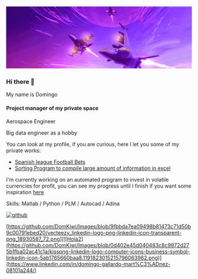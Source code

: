 ![hola](https://github.com/DomKiwi/Images/blob/5d613095f8451e8d84726bb357d96ba3dce238e0/DomKiwi.gif)

### Hi there 👋
My name is Domingo
#### Project manager of my private space

Aerospace Engineer 

Big data engineer as a hobby

You can look at my profile, if you are curious, here I let you some of my private works:
- [Spanish league Football Bets](https://github.com/DomKiwi/Bets)
- [Sorting Program to compile large amount of information in excel](https://github.com/DomKiwi/Full-Program-Filter-Obuu)

I'm currently working on an automated program to invest in volatile currencies for profit, you can see my progress until I finish if you want some inspiration [here](https://github.com/DomKiwi/GitHub-Investment)



Skills: Matlab / Python / PLM / Autocad / Adina


[<img src='https://cdn.jsdelivr.net/npm/simple-icons@3.0.1/icons/github.svg' alt='github' height='40'>](https://github.com/DomKiwi)  

[https://github.com/DomKiwi/Images/blob/9fbbda7ea09498b81473c71d50b9c00791ebed20/vecteezy_linkedin-logo-png-linkedin-icon-transparent-png_18930587_72.png][![Hola2](https://github.com/DomKiwi/Images/blob/0d402e45d040483c8c9972d275b1fba02ac41c1a/kisspng-linkedin-logo-computer-icons-business-symbol-linkedin-icon-5ab1765660baa8.1191823015215796063962.png)](https://www.linkedin.com/in/domingo-gallardo-mart%C3%ADnez-08101a244/)


